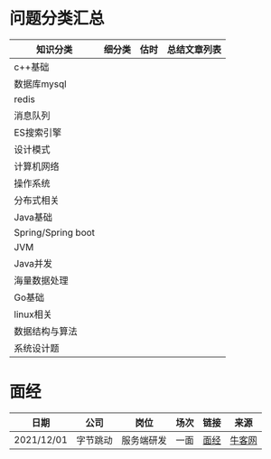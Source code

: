 # 问题分类汇总
| **知识分类** | **细分类** | **估时** | **总结文章列表** |
| --- | --- | --- | --- |
| c++基础 |  |  |
| 数据库mysql |  |  |
| redis |  |  |
| 消息队列 |  |  |
| ES搜索引擎 |  |  |
| 设计模式 |  |  |
| 计算机网络 |  |  |
| 操作系统 |  |  |
| 分布式相关 |  |  |
| Java基础 |  |  |
| Spring/Spring boot |  |  |
| JVM |  |  |
| Java并发 |  |  |
| 海量数据处理 |  |  |
| Go基础 |  |  |
| linux相关 |  |  |
| 数据结构与算法 |  |  |
| 系统设计题 |  |  |

# 面经
| **日期** | **公司** | **岗位** | **场次** | **链接** | **来源**|
| --- | --- | --- | --- | --- | --- |
| 2021/12/01 | 字节跳动 | 服务端研发 | 一面 | [面经](huangjiaxin/2021_12_01.md) | [牛客网](https://www.nowcoder.com/discuss/700075?type=all&order=recall&pos=&page=1&ncTraceId=&channel=-1&source_id=search_all_nctrack&gio_id=4CBFEA2B9CF34423E610ADF84E5DC0B7-1638343100318) |